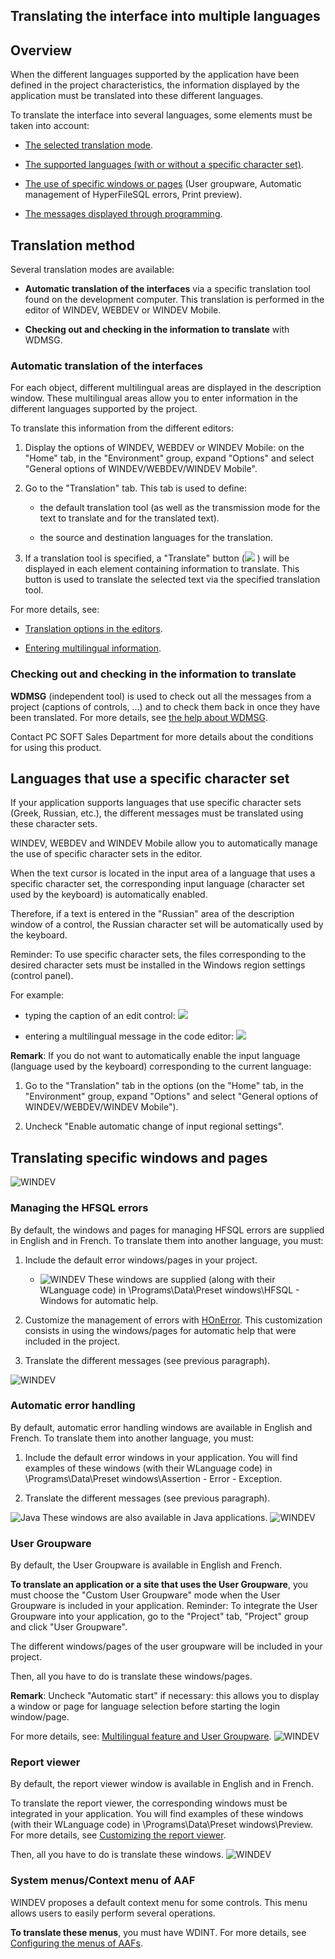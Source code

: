 


## Translating the interface into multiple languages
			



<a name="NOTE1"></a>
<a name="NOTE1_1"></a>


## Overview
<a name="overview_ELTTEXTE000282"></a>
When the different languages supported by the application have been defined in the project characteristics, the information displayed by the application must be translated into these different languages.

To translate the interface into several languages, some elements must be taken into account:

- [The selected translation mode](#NOTE2_1).

- [The supported languages (with or without a specific character set)](#NOTE3_1). 

- [The use of specific windows or pages](#NOTE4_1) (User groupware, Automatic management of HyperFileSQL errors, Print preview).

- [The messages displayed through programming](../Editeurs/2013004.md).






<a name="NOTE2"></a>
<a name="NOTE2_1"></a>


## Translation method
<a name="translation_method_ELTTEXTE000312"></a>
Several translation modes are available:

- **Automatic translation of the interfaces** via a specific translation tool found on the development computer. This translation is performed in the editor of WINDEV, WEBDEV or WINDEV Mobile.

- **Checking out and checking in the information to translate** with WDMSG.



<a name="NOTE2_2"></a>


### Automatic translation of the interfaces
<a name="automatic_translation_the_interfaces_ELTPARAGRAPHE000043"></a>

For each object, different multilingual areas are displayed in the description window. These multilingual areas allow you to enter information in the different languages supported by the project.

To translate this information from the different editors:

1. Display the options of WINDEV, WEBDEV or WINDEV Mobile: on the "Home" tab, in the "Environment" group, expand "Options" and select "General options of WINDEV/WEBDEV/WINDEV Mobile".

2. Go to the "Translation" tab. This tab is used to define: 

	- the default translation tool (as well as the transmission mode for the text to translate and for the translated text). 

	- the source and destination languages for the translation.




3. If a translation tool is specified, a "Translate" button (![](https://doc.pcsoft.fr/en-US/images/image.awp?langid=3&name=BtnTraduire.GIF)
) will be displayed in each element containing information to translate. This button is used to translate the selected text via the specified translation tool.




For more details, see: 

- [Translation options in the editors](../Editeurs/2036001.md).

- [Entering multilingual information](../WDLang1/1000020822.md).



<a name="NOTE2_3"></a>


### Checking out and checking in the information to translate
<a name="checking_out_and_checking_the_information_translate_ELTPARAGRAPHE000084"></a>

**WDMSG** (independent tool) is used to check out all the messages from a project (captions of controls, ...) and to check them back in once they have been translated. For more details, see [the help about WDMSG](../WDMsg/3518040.md).

Contact PC SOFT Sales Department for more details about the conditions for using this product.

<a name="NOTE3"></a>
<a name="NOTE3_1"></a>


## Languages that use a specific character set
<a name="languages_that_use_specific_character_set_ELTTEXTE000348"></a>
If your application supports languages that use specific character sets (Greek, Russian, etc.), the different messages must be translated using these character sets.

WINDEV, WEBDEV and WINDEV Mobile allow you to automatically manage the use of specific character sets in the editor.

When the text cursor is located in the input area of a language that uses a specific character set, the corresponding input language (character set used by the keyboard) is automatically enabled.

Therefore, if a text is entered in the "Russian" area of the description window of a control, the Russian character set will be automatically used by the keyboard.

Reminder: To use specific character sets, the files corresponding to the desired character sets must be installed in the Windows region settings (control panel).

For example:

- typing the caption of an edit control: ![](https://doc.pcsoft.fr/en-US/images/image.awp?langid=3&name=AlphabetLangue.gif)


- entering a multilingual message in the code editor: ![](https://doc.pcsoft.fr/en-US/images/image.awp?langid=3&name=AlphabetMessCode.gif)





**Remark**: If you do not want to automatically enable the input language (language used by the keyboard) corresponding to the current language:

1. Go to the "Translation" tab in the options (on the "Home" tab, in the "Environment" group, expand "Options" and select "General options of WINDEV/WEBDEV/WINDEV Mobile").

2. Uncheck "Enable automatic change of input regional settings".




<a name="NOTE4"></a>
<a name="NOTE4_1"></a>


## Translating specific windows and pages
<a name="translating_specific_windows_and_pages_ELTTEXTE000372"></a>
![WINDEV](https://doc.pcsoft.fr/ext/images/us/WD.png) 

### Managing the HFSQL errors
<a name="managing_the_hfsql_errors_ELTPARAGRAPHE000139"></a>

By default, the windows and pages for managing HFSQL errors are supplied in English and in French. To translate them into another language, you must:

1. Include the default error windows/pages in your project.

	- ![WINDEV](https://doc.pcsoft.fr/ext/images/us/WD.png) These windows are supplied (along with their WLanguage code) in \\Programs\\Data\\Preset windows\\HFSQL - Windows for automatic help.




2. Customize the management of errors with [HOnError](../WDLang4/3044017.md). This customization consists in using the windows/pages for automatic help that were included in the project.

3. Translate the different messages (see previous paragraph).



<a name="NOTE4_2"></a>
![WINDEV](https://doc.pcsoft.fr/ext/images/us/WD.png) 

### Automatic error handling
<a name="automatic_error_handling_ELTPARAGRAPHE000162"></a>

By default, automatic error handling windows are available in English and French. To translate them into another language, you must:

1. Include the default error windows in your application. You will find examples of these windows (with their WLanguage code) in \\Programs\\Data\\Preset windows\\Assertion - Error - Exception.

2. Translate the different messages (see previous paragraph).


![Java](https://doc.pcsoft.fr/ext/images/us/JAVA.png) These windows are also available in Java applications.
<a name="NOTE4_3"></a>
![WINDEV](https://doc.pcsoft.fr/ext/images/us/WD.png) 

### User Groupware
<a name="user_groupware_ELTPARAGRAPHE000178"></a>

By default, the User Groupware is available in English and French.

**To translate an application or a site that uses the User Groupware**, you must choose the "Custom User Groupware" mode when the User Groupware is included in your application. Reminder: To integrate the User Groupware into your application, go to the "Project" tab, "Project" group and click "User Groupware".

The different windows/pages of the user groupware will be included in your project.

Then, all you have to do is translate these windows/pages.

**Remark**: Uncheck "Automatic start" if necessary: this allows you to display a window or page for language selection before starting the login window/page.

For more details, see: [Multilingual feature and User Groupware](../Editeurs/2018008.md).
<a name="NOTE4_4"></a>
![WINDEV](https://doc.pcsoft.fr/ext/images/us/WD.png) 

### Report viewer
<a name="report_viewer_ELTPARAGRAPHE000212"></a>

By default, the report viewer window is available in English and in French.

To translate the report viewer, the corresponding windows must be integrated in your application. You will find examples of these windows (with their WLanguage code) in \\Programs\\Data\\Preset windows\\Preview. For more details, see [Customizing the report viewer](../WDChamp/2024002.md).

Then, all you have to do is translate these windows.
<a name="NOTE4_5"></a>
![WINDEV](https://doc.pcsoft.fr/ext/images/us/WD.png) 

### System menus/Context menu of AAF
<a name="system_menuscontext_menu_aaf_ELTPARAGRAPHE000228"></a>

WINDEV proposes a default context menu for some controls. This menu allows users to easily perform several operations.

**To translate these menus**, you must have WDINT. For more details, see [Configuring the menus of AAFs](../Editeurs/2010040.md).


